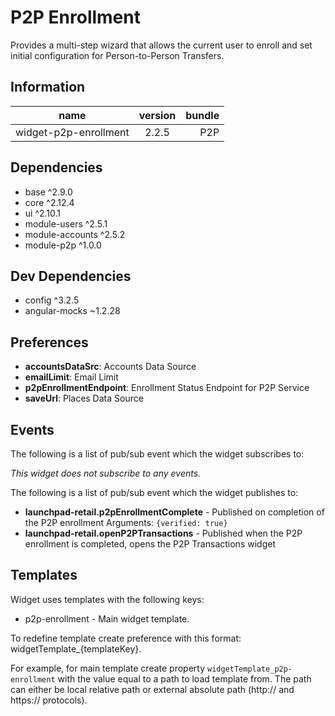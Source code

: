 # P2P Enrollment
Provides a multi-step wizard that allows the current user to enroll and set initial configuration for Person-to-Person Transfers.

## Information
|  name |  version |  bundle |
|--|:--:|--:|
|  widget-p2p-enrollment |  2.2.5 |  P2P |

## Dependencies

- base ^2.9.0
- core ^2.12.4
- ui ^2.10.1
- module-users ^2.5.1
- module-accounts ^2.5.2
- module-p2p ^1.0.0

## Dev Dependencies

- config ^3.2.5
- angular-mocks ~1.2.28

## Preferences

- **accountsDataSrc**: Accounts Data Source
- **emailLimit**: Email Limit
- **p2pEnrollmentEndpoint**: Enrollment Status Endpoint for P2P Service
- **saveUrl**: Places Data Source

## Events
The following is a list of pub/sub event which the widget subscribes to:

*This widget does not subscribe to any events.*

The following is a list of pub/sub event which the widget publishes to:


- **launchpad-retail.p2pEnrollmentComplete** - Published on completion of the P2P enrollment
Arguments: `{verified: true}`
- **launchpad-retail.openP2PTransactions** - Published when the P2P enrollment is completed, opens the P2P Transactions widget

## Templates
Widget uses templates with the following keys:


- p2p-enrollment - Main widget template.

To redefine template create preference with this format: widgetTemplate_{templateKey}.

For example, for main template create property `widgetTemplate_p2p-enrollment` with the value equal to a path to load template from. The path can either be local relative path or external absolute path (http:// and https:// protocols).

